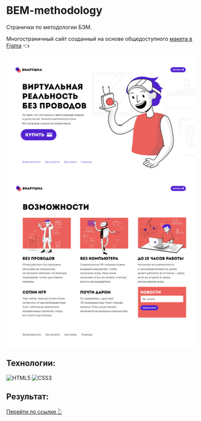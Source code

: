 # BEM-methodology

Странички по методологии БЭМ.

Многостраничный сайт созданный на основе общедоступного
[макета в Figma](https://www.figma.com/design/MFHCz4306cpleF8eMus4bI/VR?node-id=1-27&node-type=frame&t=9oJ8tZNLFUdWxNid-0) 👈

<img src="./assets/image/VR_hero.png" alt="hero page">
<img src="./assets/image/VR_main.png" alt="main page">

## Технологии:

![HTML5](https://img.shields.io/badge/html5-%23E34F26.svg?style=for-the-badge&logo=html5&logoColor=white)
![CSS3](https://img.shields.io/badge/css3-%231572B6.svg?style=for-the-badge&logo=css3&logoColor=white)

## Результат:

<a href="https://xeni-ya.github.io/BEM-methodology/">Перейти по ссылке 👆</a>
